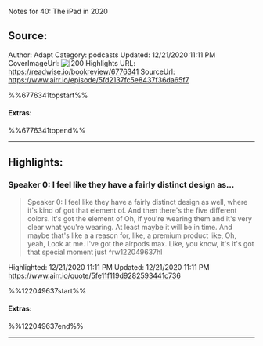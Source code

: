 Notes for 40: The iPad in 2020

## Source:
Author: Adapt
Category: podcasts
Updated: 12/21/2020 11:11 PM
CoverImageUrl: 
![|200](https://relayfm.s3.amazonaws.com/uploads/broadcast/image/47/adapt_artwork.png)
Highlights URL: https://readwise.io/bookreview/6776341
SourceUrl: https://www.airr.io/episode/5fd2137fc5e8437f36da65f7

%%6776341topstart%%
#### Extras:

%%6776341topend%%


 
-----
 ## Highlights:

### Speaker 0: I feel like they have a fairly distinct design as...
>Speaker 0: I feel like they have a fairly distinct design as well, where it's kind of got that element of. And then there's the five different colors. It's got the element of Oh, if you're wearing them and it's very clear what you're wearing. At least maybe it will be in time. And maybe that's like a a reason for, like, a premium product like, Oh, yeah, Look at me. I've got the airpods max. Like, you know, it's it's got that special moment just ^rw122049637hl


Highlighted: 12/21/2020 11:11 PM
Updated: 12/21/2020 11:11 PM
https://www.airr.io/quote/5fe11f119d9282593441c736

%%122049637start%%
#### Extras:

%%122049637end%%



------


